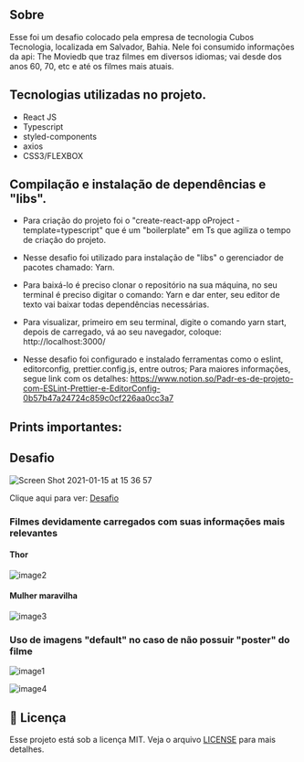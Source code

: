 ## Sobre
Esse foi um desafio colocado pela empresa de tecnologia Cubos Tecnologia, localizada em Salvador, Bahia. Nele foi consumido informações da api: The Moviedb que traz filmes em diversos idiomas; vai desde dos anos 60, 70, etc e até os filmes mais atuais.

## Tecnologias utilizadas no projeto.

- React JS
- Typescript
- styled-components
- axios
- CSS3/FLEXBOX

## Compilação e instalação de dependências e "libs".
- Para criação do projeto foi o  "create-react-app oProject -template=typescript" que é um "boilerplate" em Ts que agiliza o tempo de criação do projeto.

- Nesse desafio foi utilizado para instalação de "libs" o gerenciador de pacotes chamado: Yarn.

- Para baixá-lo é preciso clonar o repositório na sua máquina, no seu terminal é preciso digitar o comando: Yarn e dar enter, seu editor de texto vai baixar todas dependências necessárias. 

- Para visualizar, primeiro em seu terminal, digite o comando yarn start, depois de carregado, vá ao seu navegador, coloque: http://localhost:3000/

- Nesse desafio foi configurado e instalado ferramentas como o eslint, editorconfig, prettier.config.js, entre outros; Para maiores informações, segue link com os detalhes: https://www.notion.so/Padr-es-de-projeto-com-ESLint-Prettier-e-EditorConfig-0b57b47a24724c859c0cf226aa0cc3a7


## Prints importantes:

## Desafio

![Screen Shot 2021-01-15 at 15 36 57](https://user-images.githubusercontent.com/3237047/104765395-993ae380-5747-11eb-9a86-228eafbc2d0e.png)

Clique aqui para ver: [Desafio](https://youtu.be/LM2NGcy1_jc)



### Filmes devidamente carregados com suas informações mais relevantes

#### Thor
![image2](https://user-images.githubusercontent.com/3237047/104764624-6a703d80-5746-11eb-84c9-43782fd4111c.png)


#### Mulher maravilha

![image3](https://user-images.githubusercontent.com/3237047/104764786-a1465380-5746-11eb-99d6-8ab1b7748743.png)




### Uso de imagens "default" no caso de não possuir "poster" do filme

![image1](https://user-images.githubusercontent.com/3237047/104764404-1feec100-5746-11eb-92f9-fbfead01cf11.png)

![image4](https://user-images.githubusercontent.com/3237047/104765004-f71afb80-5746-11eb-917e-5bff956b99b4.png)

## :memo: Licença

Esse projeto está sob a licença MIT. Veja o arquivo [LICENSE](LICENSE) para mais detalhes.


